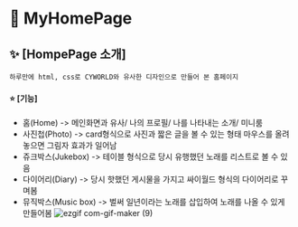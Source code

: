 # :rainbow: MyHomePage

## :sparkles: [HompePage 소개]
`
하루만에 html, css로 CYWORLD와 유사한 디자인으로 만들어 본 홈페이지
`

#### :star: [기능]
* 홈(Home) 
-> 메인화면과 유사/ 나의 프로필/ 나를 나타내는 소개/ 미니룸 
* 사진첩(Photo)
-> card형식으로 사진과 짧은 글을 볼 수 있는 형태 
마우스를 올려놓으면 그림자 효과가 일어남
* 쥬크박스(Jukebox)
-> 테이블 형식으로 당시 유행했던 노래를 리스트로 볼 수 있음
* 다이어리(Diary)
-> 당시 핫했던 게시물을 가지고 싸이월드 형식의 다이어리로 꾸며봄
* 뮤직박스(Music box)
-> 벌써 일년이라는 노래를 삽입하여 노래를 나올 수 있게 만들어봄
![ezgif com-gif-maker (9)](https://user-images.githubusercontent.com/59958929/103325328-b789b980-4a8e-11eb-8ed5-9f6683d80850.gif)
